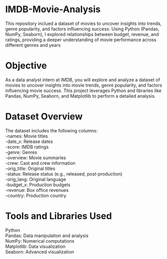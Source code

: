 # IMDB-Movie-Analysis
This repository inclued a dataset of movies to uncover insights into trends, genre popularity, and factors influencing success. Using Python (Pandas, NumPy, Seaborn), I explored relationships between budget, revenue, and ratings, providing a deeper understanding of movie performance across different genres and years
# Objective
As a data analyst intern at IMDB, you will explore and analyze a dataset of movies to uncover insights into movie trends, genre popularity, and factors influencing movie success. This project leverages Python and libraries like Pandas, NumPy, Seaborn, and Matplotlib to perform a detailed analysis.
# Dataset Overview
The dataset includes the following columns:
<br>
-names: Movie titles
<br>
-date_x: Release dates
<br>
-score: IMDB ratings
<br>
-genre: Genres
<br>
-overview: Movie summaries
<br>
-crew: Cast and crew information
<br>
-orig_title: Original titles
<br>
-status: Release status (e.g., released, post-production)
<br>
-orig_lang: Original language
<br>
-budget_x: Production budgets
<br>
-revenue: Box office revenues
<br>
-country: Production country
# Tools and Libraries Used
Python
<br>
Pandas: Data manipulation and analysis
<br>
NumPy: Numerical computations
<br>
Matplotlib: Data visualization
<br>
Seaborn: Advanced visualization
